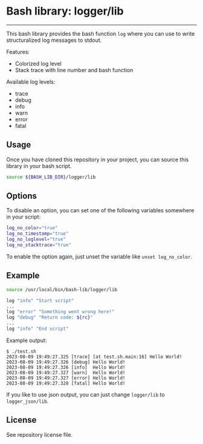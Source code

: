 # Bash library: logger/lib
---
This bash library provides the bash function `log` where you can use to write structuralized log messages to stdout.

Features:
  - Colorized log level
  - Stack trace with line number and bash function

Available log levels:
  - trace
  - debug
  - info
  - warn
  - error
  - fatal

## Usage
Once you have cloned this repository in your project, you can source this library in your bash script.

```bash
source ${BASH_LIB_DIR}/logger/lib
```

## Options
To disable an option, you can set one of the following variables somewhere in your script:
```bash
log_no_color="true"
log_no_timestamp="true"
log_no_loglevel="true"
log_no_stacktrace="true"
```

To enable the option again, just unset the variable like `unset log_no_color`.

## Example
```bash
source /usr/local/bin/bash-lib/logger/lib

log "info" "Start script"
...
log "error" "Something went wrong here!"
log "debug" "Return code: ${rc}"
...
log "info" "End script"
```

Example output:
```log
$ ./test.sh
2023-08-09 19:49:27.325 [trace] [at test.sh.main:16] Hello World!
2023-08-09 19:49:27.326 [debug] Hello World!
2023-08-09 19:49:27.326 [info]  Hello World!
2023-08-09 19:49:27.327 [warn]  Hello World!
2023-08-09 19:49:27.327 [error] Hello World!
2023-08-09 19:49:27.328 [fatal] Hello World!
```

If you like to use json output, you can just change `logger/lib` to `logger_json/lib`.

## License
See repository license file.
